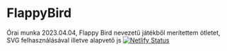 # FlappyBird
Órai munka 2023.04.04, Flappy Bird nevezetű játékből merítettem ötletet, SVG felhasználásával illetve alapvető js
[![Netlify Status](https://api.netlify.com/api/v1/badges/7fc3d272-be2d-438b-b1e0-1b686f76cb02/deploy-status)](https://app.netlify.com/sites/neon-meerkat-57b1dc/deploys)
